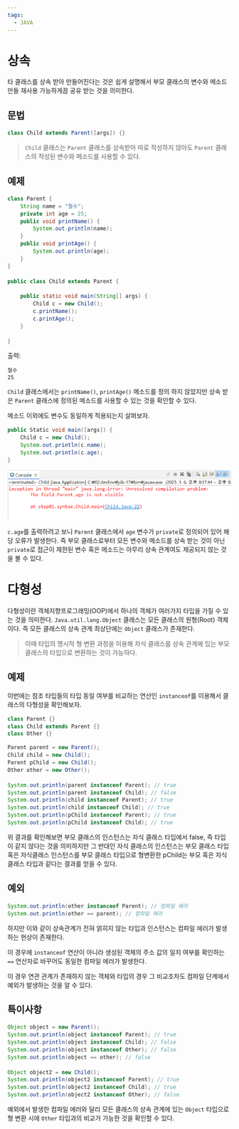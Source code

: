 ```yaml
---
tags:
  - JAVA
---
```

# 상속
타 클래스를 상속 받아 만들어진다는 것은 쉽게 설명해서 부모 클래스의 변수와 메소드만들 재사용 가능하게끔 공유 받는 것을 의미한다.

## 문법
``` java
class Child extends Parent([args]) {}
```

>`Child` 클래스는 `Parent` 클래스를 상속받아 따로 작성하지 않아도 `Parent` 클래스의 작성된 변수와 메소드를 사용할 수 있다.

## 예제
``` java
class Parent {
	String name = "철수";
	private int age = 25;
	public void printName() {
		System.out.println(name);
	}
	public void printAge() {
		System.out.println(age);
	}
}

public class Child extends Parent {
	
	public static void main(String[] args) {
		Child c = new Child();
		c.printName();
		c.printAge();
	}

}
```

출력: 
``` 
철수
25
```

`Child` 클래스에서는 `printName()`, `printAge()` 메소드를 정의 하지 않았지만 상속 받은 `Parent` 클래스에 정의된 메소드를 사용할 수 있는 것을 확인할 수 있다.

메소드 이외에도 변수도 동일하게 적용되는지 살펴보자.


``` java
public Static void main([args]) {
	Child c = new Child();
	System.out.println(c.name);
	System.out.println(c.age);
}
```

![](image.png)

`c.age`를 출력하려고 보니 `Parent` 클래스에서 `age` 변수가 `private`로 정의되어 있어 해당 오류가 발생한다. 즉 부모 클래스로부터 모든 변수와 메소드를 상속 받는 것이 아닌 `private`로 접근이 제한된 변수 혹은 메소드는 아무리 상속 관계여도 제공되지 않는 것을 볼 수 있다.

# 다형성
다형성이란 객체지향프로그래밍(OOP)에서 하나의 객체가 여러가지 타입을 가질 수 있는 것을 의미한다. `Java.util.lang.Object` 클래스는 모든 클래스의 원형(Root) 객체이다. 즉 모든 클래스의 상속 관계 최상단에는 `Object` 클래스가 존재한다. 

> 이때 타입의 명시적 형 변환 과정을 이용해 자식 클래스를 상속 관계에 있는 부모 클래스의 타입으로 변환하는 것이 가능하다.

## 예제
이번에는 참조 타입들의 타입 동일 여부를 비교하는 연산인 `instanceof`를 이용해서 클래스의 다형성을 확인해보자.

``` java
class Parent {}
class Child extends Parent {}
class Other {}
```

``` java
Parent parent = new Parent();
Child child = new Child();
Parent pChild = new Child();
Other other = new Other();

System.out.println(parent instanceof Parent); // true
System.out.println(parent instanceof Child); // false
System.out.println(child instanceof Parent); // true
System.out.println(child instanceof Child); // true
System.out.println(pChild instanceof Parent); // true
System.out.println(pChild instanceof Child); // true
```

위 결과를 확인해보면 부모 클래스의 인스턴스는 자식 클래스 타입에서 false, 즉 타입이 같지 않다는 것을 의미하지만 그 반대인 자식 클래스의 인스턴스는 부모 클래스 타입 혹은 자식클래스 인스턴스를 부모 클래스 타입으로 형변환한 pChild는 부모 혹은 자식 클래스 타입과 같다는 결과를 얻을 수 있다.

## 예외
``` java
System.out.println(other instanceof Parent); // 컴파일 에러
System.out.println(other == parent); // 컴파일 에러
```

하지만 이와 같이 상속관계가 전혀 얽히지 않는 타입과 인스턴스는 컴파일 에러가 발생하는 현상이 존재한다.

이 경우에 `instanceof` 연산이 아니라 생성된 객체의 주소 값의 일치 여부를 확인하는 `==` 연산자로 바꾸어도 동일한 컴파일 에러가 발생한다.

이 경우 연관 관계가 존재하지 않는 객체와 타입의 경우 그 비교조차도 컴파일 단계에서 예외가 발생하는 것을 알 수 있다.


## 특이사항
``` java
Object object = new Parent(); 
System.out.println(object instanceof Parent); // true
System.out.println(object instanceof Child); // false
System.out.println(object instanceof Other); // false
System.out.println(object == other); // false

Object object2 = new Child();
System.out.println(object2 instanceof Parent); // true
System.out.println(object2 instanceof Child); // true
System.out.println(object2 instanceof Other); // false
```

예외에서 발생한 컴파일 에러와 달리 모든 클래스의 상속 관계에 있는 `Object` 타입으로 형 변환 시에 `Other` 타입과의 비교가 가능한 것을 확인할 수 있다.
